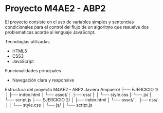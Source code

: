 # Proyecto M4AE2 - ABP2 
El proyecto consiste en el uso de variables simples y sentencias condicionales para el control del flujo de un algoritmo que resuelve dos problematicas acorde al lenguaje JavaScript.

Tecnologías utilizadas
- HTML5
- CSS3
- JavaScript

Funcionalidades principales
- Navegación clara y responsive

Estructura del proyecto
M4AE2 - ABP2 Javiera Ampuero/
├── EJERCICIO 1/
│ ├── index.html
│ └── asset/
│ ├── css/
│ │ └── style.css
│ └── js/
│ └── script.js
├── EJERCICIO 2/
│ ├── index.html
│ └── asset/
│ ├── css/
│ │ └── style.css
│ └── js/
│ └── script.js
